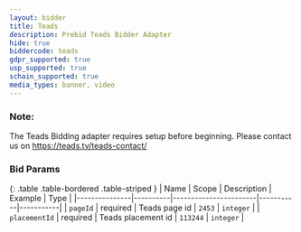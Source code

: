 ```yaml
---
layout: bidder
title: Teads
description: Prebid Teads Bidder Adapter
hide: true
biddercode: teads
gdpr_supported: true
usp_supported: true
schain_supported: true
media_types: banner, video
---
```


### Note:

The Teads Bidding adapter requires setup before beginning. Please contact us on https://teads.tv/teads-contact/

### Bid Params

{: .table .table-bordered .table-striped }
| Name          | Scope    | Description           | Example   | Type      |
|---------------|----------|-----------------------|-----------|-----------|
| `pageId`      | required | Teads page id         | `2453`    | `integer` |
| `placementId` | required | Teads placement id    | `113244`  | `integer` |
